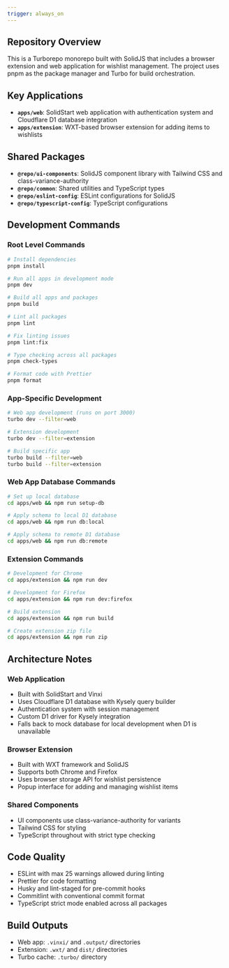 ```yaml
---
trigger: always_on
---
```


## Repository Overview

This is a Turborepo monorepo built with SolidJS that includes a browser extension and web application for wishlist management. The project uses pnpm as the package manager and Turbo for build orchestration.

## Key Applications

- **`apps/web`**: SolidStart web application with authentication system and Cloudflare D1 database integration
- **`apps/extension`**: WXT-based browser extension for adding items to wishlists

## Shared Packages

- **`@repo/ui-components`**: SolidJS component library with Tailwind CSS and class-variance-authority
- **`@repo/common`**: Shared utilities and TypeScript types
- **`@repo/eslint-config`**: ESLint configurations for SolidJS
- **`@repo/typescript-config`**: TypeScript configurations

## Development Commands

### Root Level Commands

```bash
# Install dependencies
pnpm install

# Run all apps in development mode
pnpm dev

# Build all apps and packages
pnpm build

# Lint all packages
pnpm lint

# Fix linting issues
pnpm lint:fix

# Type checking across all packages
pnpm check-types

# Format code with Prettier
pnpm format
```

### App-Specific Development

```bash
# Web app development (runs on port 3000)
turbo dev --filter=web

# Extension development
turbo dev --filter=extension

# Build specific app
turbo build --filter=web
turbo build --filter=extension
```

### Web App Database Commands

```bash
# Set up local database
cd apps/web && npm run setup-db

# Apply schema to local D1 database
cd apps/web && npm run db:local

# Apply schema to remote D1 database
cd apps/web && npm run db:remote
```

### Extension Commands

```bash
# Development for Chrome
cd apps/extension && npm run dev

# Development for Firefox
cd apps/extension && npm run dev:firefox

# Build extension
cd apps/extension && npm run build

# Create extension zip file
cd apps/extension && npm run zip
```

## Architecture Notes

### Web Application

- Built with SolidStart and Vinxi
- Uses Cloudflare D1 database with Kysely query builder
- Authentication system with session management
- Custom D1 driver for Kysely integration
- Falls back to mock database for local development when D1 is unavailable

### Browser Extension

- Built with WXT framework and SolidJS
- Supports both Chrome and Firefox
- Uses browser storage API for wishlist persistence
- Popup interface for adding and managing wishlist items

### Shared Components

- UI components use class-variance-authority for variants
- Tailwind CSS for styling
- TypeScript throughout with strict type checking

## Code Quality

- ESLint with max 25 warnings allowed during linting
- Prettier for code formatting
- Husky and lint-staged for pre-commit hooks
- Commitlint with conventional commit format
- TypeScript strict mode enabled across all packages

## Build Outputs

- Web app: `.vinxi/` and `.output/` directories
- Extension: `.wxt/` and `dist/` directories
- Turbo cache: `.turbo/` directory
